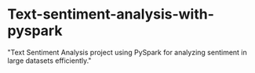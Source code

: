 # Text-sentiment-analysis-with-pyspark
"Text Sentiment Analysis project using PySpark for analyzing sentiment in large datasets efficiently."
